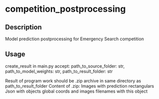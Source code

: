 # competition_postprocessing



## Description

Model prediction postprocessing for Emergency Search competition 

## Usage

create_result in main.py accept: 
    path_to_source_folder: str, 
    path_to_model_weights: str, 
    path_to_result_folder: str

Result of program work should be .zip archive in same directory as path_to_result_folder
Content of .zip:
    Images with prediction rectangulars
    Json with objects global coords and images filenames with this object
